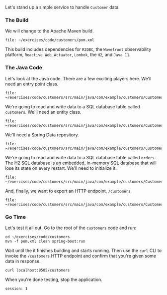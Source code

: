 Let's stand up a simple service to handle `Customer` data.

### The Build

We will change to the Apache Maven build.

```editor:open-file
file: ~/exercises/code/customers/pom.xml
```

This build includes dependencies for `R2DBC`, the `Wavefront` observability platform, `Reactive Web`, `Actuator`, `Lombok`, the `H2`, and `Java 11`.

### The Java Code

Let's look at the Java code. There are a few exciting players here. We'll need an entry point class.

```editor:open-file
file: ~/exercises/code/customers/src/main/java/com/example/customers/CustomersApplication.java
```

We're going to read and write data to a SQL database table called `customers`. We'll need an entity class.

```editor:open-file
file: ~/exercises/code/customers/src/main/java/com/example/customers/Customer.java
```

We'll need a Spring Data repository.

```editor:open-file
file: ~/exercises/code/customers/src/main/java/com/example/customers/CustomerRepository.java
```

We're going to read and write data to a SQL database table called `orders`. The H2 SQL database is an embedded, in-memory SQL database that will lose its state on every restart. We'll need to initialize it.

```editor:open-file
file: ~/exercises/code/customers/src/main/java/com/example/customers/CustomersListener.java
```

And, finally, we want to export an HTTP endpoint, `/customers`.

```editor:open-file
file: ~/exercises/code/customers/src/main/java/com/example/customers/CustomerRestController.java
```

### Go Time

Let's test it all out. Go to the root of the `customers` code and run:

```execute
cd ~/exercises/code/customers
mvn -f pom.xml clean spring-boot:run
```
Wait until the it finishes building and starts running. Then use the `curl` CLI to invoke the `/customers` HTTP endpoint and confirm that you're given some data in response.

```execute-2
curl localhost:8585/customers
```

When you're done testing, stop the application. 

```terminal:interrupt
session: 1
```

```terminal:clear-all
```
